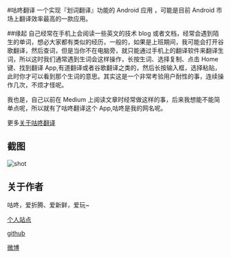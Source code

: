 #咕咚翻译
一个实现『划词翻译』功能的 Android 应用 ，可能是目前 Android 市场上翻译效率最高的一款应用。

##缘起
自己经常在手机上会阅读一些英文的技术 blog 或者文档，经常会遇到陌生的单词，想必大家都有类似的经历，一般的，如果是上班期间，我可能会打开谷歌翻译，然后查词，但是当你不在电脑旁，就只能通过手机上的翻译软件来翻译生词，所以这时我们通常遇到生词会这样操作，长按生词、选择复制、点击 Home 键、找到翻译 App,有道翻译或者谷歌翻译之类的，然后长按输入框，选择粘贴，此时你才可以看到那个生词的意思。其实这是一个非常考验用户耐性的事，连续操作几次，不烦才怪呢。

我也是，自己以前在 Medium 上阅读文章时经常做这样的事，后来我想能不能简单点呢，所以就有了咕咚翻译这个 App,咕咚是我的网名呢。

更多[关于咕咚翻译](http://gudong.name/product/2016/02/26/gudong_translate.html)

## 截图

![shot](http://7xr9gx.com1.z0.glb.clouddn.com/marketing1.pic_hd.jpg)


## 关于作者

咕咚，爱折腾、爱新鲜，爱玩~

[个人站点](http://gudong.name/)

[github](https://github.com/maoruibin)

[微博](http://weibo.com/u/1874136301)
